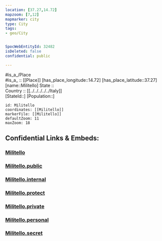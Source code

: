 ```yaml
---
location: [37.27,14.72] 
mapzoom: [7,12] 
mapmarker: city 
type: City
tags:
- geo/City


SpocWebEntityId: 32482
isDeleted: false
confidential: public

---
```

#is_a_/Place  
#is_a_ :: [[Place]] 
[has_place_longitude::14.72] 
[has_place_latitude::37.27] 
[name::Militello] 
State ::  
Country :: [[../../../../../Italy]]  
[StateId::] 
[Population::] 



```leaflet
id: Militello
coordinates: [[Militello]] 
markerFile: [[Militello]] 
defaultZoom: 11 
maxZoom: 18
```


## Confidential Links & Embeds: 

### [Militello](/_Standards/Earth/Continent/Europe/Europe~South/Italy/regions~Italy/Sicily/Catania/City/Militello.md) 

### [Militello.public](/_public/Earth/Continent/Europe/Europe~South/Italy/regions~Italy/Sicily/Catania/City/Militello.public.md) 

### [Militello.internal](/_internal/Earth/Continent/Europe/Europe~South/Italy/regions~Italy/Sicily/Catania/City/Militello.internal.md) 

### [Militello.protect](/_protect/Earth/Continent/Europe/Europe~South/Italy/regions~Italy/Sicily/Catania/City/Militello.protect.md) 

### [Militello.private](/_private/Earth/Continent/Europe/Europe~South/Italy/regions~Italy/Sicily/Catania/City/Militello.private.md) 

### [Militello.personal](/_personal/Earth/Continent/Europe/Europe~South/Italy/regions~Italy/Sicily/Catania/City/Militello.personal.md) 

### [Militello.secret](/_secret/Earth/Continent/Europe/Europe~South/Italy/regions~Italy/Sicily/Catania/City/Militello.secret.md)

